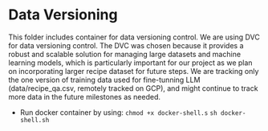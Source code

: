 # Data Versioning 

This folder includes container for data versioning control. We are using DVC for data versioning control. The DVC was chosen because it provides a robust and scalable solution for managing large datasets and machine learning models, which is particularly important for our project as we plan on incorporating larger recipe dataset for future steps. We are tracking only the one version of training data used for fine-tunning LLM (data/recipe_qa.csv, remotely tracked on GCP), and might continue to track more data in the future milestones as needed.

- Run docker container by using:
```chmod +x docker-shell.s```
```sh docker-shell.sh```
